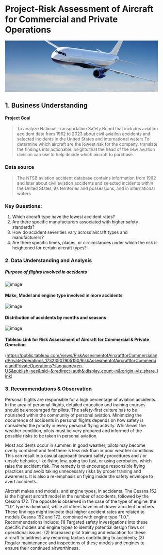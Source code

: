 # Project-Risk Assessment of Aircraft for Commercial and Private Operations
![image](https://github.com/JoelKy-coder/Phase-1-Project-/blob/main/cropped.3_to_1.jpg)
## 1. Business Understanding
#### Project Goal
>To analyze National Transportation Safety Board that includes aviation accident data from 1962 to 2023 about civil aviation accidents and selected incidents in the United States and international waters.To determine which aircraft are the lowest risk for the company, translate the findings into actionable insights that the head of the new aviation division can use to help decide which aircraft to purchase.
### Data source
>The NTSB aviation accident database contains information from 1962 and later about civil aviation accidents and selected incidents within the United States, its territories and possessions, and in international waters
### Key Questions:
1. Which aircraft type have the lowest accident rates?
2. Are there specific manufacturers associated with higher safety standards?
3. How do accident severities vary across aircraft types and manufacturers?
4. Are there specific times, places, or circimstances under which the risk is heightened for certain aircraft types?
### 2. Data Understanding and Analysis
##### Purpose of flights involved in accidents
![image](https://github.com/user-attachments/assets/006ec843-c171-4b53-83b6-f4bbbbe7cc43)
#### Make, Model and engine type involved in more accidents
![image](https://github.com/user-attachments/assets/fa11c320-66e1-4bcc-9af6-82fef57a8389)
#### Distribution of accidents by months and seasons
![image](https://github.com/user-attachments/assets/bb35474f-30b0-4880-bc99-9479b1d47663)
#### Tableau Link for Risk Assessment of Aircraft for Commercial & Private Operation
(https://public.tableau.com/views/RiskAssesmentofAircraftforCommercialandPrivateOperations_17323507905150/RiskAssesmentofAircraftforCommercialandPrivateOperations?:language=en-US&publish=yes&:sid=&:redirect=auth&:display_count=n&:origin=viz_share_link)
### 3. Recommendations & Observation
Personal flights are responsible for a high percentage of aviation accidents. In the area of personal flights, detailed education and training courses should be encouraged for pilots. The safety-first culture has to be nourished within the community of personal aviation. Minimizing the occurrence of accidents in personal flights depends on how safety is considered the priority in every personal flying activity. Whichever the weather condition, pilots must be very prepared and informed of the possible risks to be taken in personal aviation.

Most accidents occur in summer. In good weather, pilots may become overly confident and feel there is less risk than in poor weather conditions. This can result in a casual approach toward safety procedures and / or unsafe behavior, like flying low, going too fast, or using aerobatics, which raise the accident risk. The remedy is to encourage responsible flying practices and avoid taking unnecessary risks by proper training and awareness. It is also a re-emphasis on flying inside the safety envelope to avert accidents.

Aircraft makes and models, and engine types, in accidents. The Cessna 152 is the highest aircraft model in the number of accidents, followed by the Cessna 172. The opposite is observed in the case of the type of engine: the "1.0" type is dominant, while all others have much lower accident numbers. These findings might indicate that higher accident rates are related to models Cessna 152 and 172, combined with engine type "1.0.". Recommendations include: (1) Targeted safety investigations into these specific models and engine types to identify potential design flaws or operational issues; (2) Increased pilot training and education for these aircraft to address any recurring factors contributing to accidents; (3) Regular maintenance and inspections of these models and engines to ensure their continued airworthiness.
